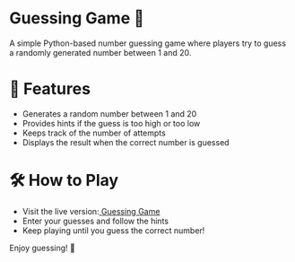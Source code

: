 # Guessing Game 🎯
A simple Python-based number guessing game where players try to guess a randomly generated number between 1 and 20.

# 🚀 Features
- Generates a random number between 1 and 20
- Provides hints if the guess is too high or too low
- Keeps track of the number of attempts
- Displays the result when the correct number is guessed
# 🛠️ How to Play
- Visit the live version:[ Guessing Game](https://guessing-game-python.streamlit.app/)
- Enter your guesses and follow the hints
- Keep playing until you guess the correct number!

Enjoy guessing! 🎉
